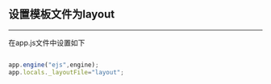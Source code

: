 ## 设置模板文件为layout
***
在app.js文件中设置如下  
``` javascript

app.engine("ejs",engine);
app.locals._layoutFile="layout";

```


